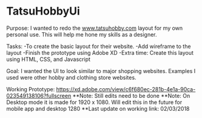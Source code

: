 # TatsuHobbyUi


Purpose: I wanted to redo the www.tatsuhobby.com layout for my own personal use. This will help me hone my skills as a designer. 

Tasks: 
-To create the basic layout for their website. 
-Add wireframe to the layout
-Finish the prototype using Adobe XD
-Extra time: Create this layout using HTML, CSS, and Javascript

Goal: I wanted the UI to look similar to major shopping websites. Examples I used were other hobby and clothing store websites. 



Working Prototype: https://xd.adobe.com/view/c6f680ec-281b-4e1a-90ca-023549138106?fullscreen 
**Note: Still edits need to be done
**Note: On Desktop mode it is made for 1920 x 1080. Will edit this in the future for mobile app and desktop 1280
**Last update on working link: 02/03/2018
